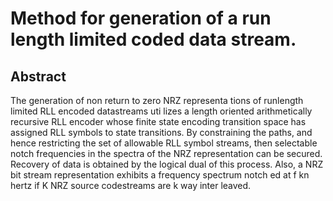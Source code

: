 # Method for generation of a run length limited coded data stream.

## Abstract
The generation of non return to zero NRZ representa tions of runlength limited RLL encoded datastreams uti lizes a length oriented arithmetically recursive RLL encoder whose finite state encoding transition space has assigned RLL symbols to state transitions. By constraining the paths, and hence restricting the set of allowable RLL symbol streams, then selectable notch frequencies in the spectra of the NRZ representation can be secured. Recovery of data is obtained by the logical dual of this process. Also, a NRZ bit stream representation exhibits a frequency spectrum notch ed at f kn hertz if K NRZ source codestreams are k way inter leaved.